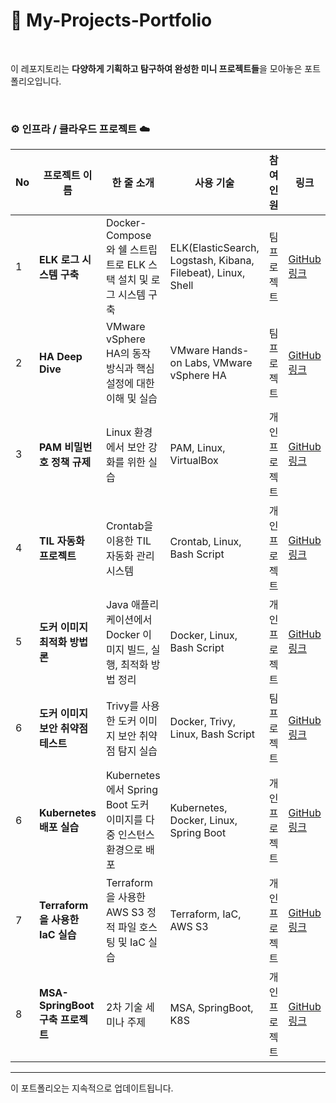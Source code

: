 # 🌱 My-Projects-Portfolio

<br>

이 레포지토리는 **다양하게 기획하고 탐구하여 완성한 미니 프로젝트들**을 모아놓은 포트폴리오입니다.

<br>

### **⚙️ 인프라 / 클라우드 프로젝트 ☁️**

| No  | 프로젝트 이름                      | 한 줄 소개                                                           | 사용 기술                                                    | 참여 인원         | 링크                                                                           | 날짜       |
| --- | ---------------------------------- | -------------------------------------------------------------------- | ------------------------------------------------------------ | ----------------- | ------------------------------------------------------------------------------ | ---------- |
| 1   | **ELK 로그 시스템 구축**           | Docker-Compose와 쉘 스트립트로 ELK 스택 설치 및 로그 시스템 구축     | ELK(ElasticSearch, Logstash, Kibana, Filebeat), Linux, Shell | 팀<br> 프로젝트   | [GitHub 링크](https://github.com/lotuxsoo/FISA3-ELK-Pipeline)                  | 2024-07-19 |
| 2   | **HA Deep Dive**                   | VMware vSphere HA의 동작 방식과 핵심 설정에 대한 이해 및 실습        | VMware Hands-on Labs, VMware vSphere HA                      | 팀<br> 프로젝트   | [GitHub 링크](https://github.com/lotuxsoo/FISA3-vSphere-HA)                    | 2024-09-03 |
| 3   | **PAM 비밀번호 정책 규제**         | Linux 환경에서 보안 강화를 위한 실습                                 | PAM, Linux, VirtualBox                                       | 개인<br> 프로젝트 | [GitHub 링크](https://github.com/lotuxsoo/Woori-FISA/tree/main/Linux-PAM)      | 2024-09-19 |
| 4   | **TIL 자동화 프로젝트**            | Crontab을 이용한 TIL 자동화 관리 시스템                              | Crontab, Linux, Bash Script                                  | 개인<br> 프로젝트 | [GitHub 링크](https://github.com/lotuxsoo/Woori-FISA/tree/main/Crontab-TIL)    | 2024-09-23 |
| 5   | **도커 이미지 최적화 방법론**      | Java 애플리케이션에서 Docker 이미지 빌드, 실행, 최적화 방법 정리     | Docker, Linux, Bash Script                                   | 개인<br> 프로젝트 | [GitHub 링크](https://github.com/lotuxsoo/Woori-FISA/tree/main/Docker-Guide)   | 2024-09-24 |
| 6   | **도커 이미지 보안 취약점 테스트** | Trivy를 사용한 도커 이미지 보안 취약점 탐지 실습                     | Docker, Trivy, Linux, Bash Script                            | 팀<br> 프로젝트   | [GitHub 링크](https://github.com/lotuxsoo/Woori-FISA/tree/main/Trivy-Analysis) | 2024-09-25 |
| 6   | **Kubernetes 배포 실습**           | Kubernetes에서 Spring Boot 도커 이미지를 다중 인스턴스 환경으로 배포 | Kubernetes, Docker, Linux, Spring Boot                       | 개인<br> 프로젝트 | [GitHub 링크](https://github.com/lotuxsoo/Woori-FISA/tree/main/K8S-Deployment) | 2024-10-02 |
| 7   | **Terraform을 사용한 IaC 실습**    | Terraform을 사용한 AWS S3 정적 파일 호스팅 및 IaC 실습               | Terraform, IaC, AWS S3                                       | 개인<br> 프로젝트 | [GitHub 링크](https://github.com/lotuxsoo/Woori-FISA/tree/main/Terraform-S3)   | 2024-10-17 |
| 8   | **MSA-SpringBoot 구축 프로젝트**   | 2차 기술 세미나 주제                                                 | MSA, SpringBoot, K8S                                         | 개인<br> 프로젝트 | [GitHub 링크](https://github.com/lotuxsoo/msa-springboot-k8s)                  | 2024-10-22 |

---

이 포트폴리오는 지속적으로 업데이트됩니다.
